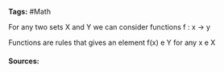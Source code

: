 **Tags:** #Math 

For any two sets X and Y we can consider functions f : x -> y

Functions are rules that gives an element f(x) e Y for any x e X

#### Sources: